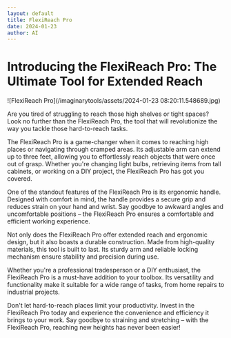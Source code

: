 ```yaml
---
layout: default
title: FlexiReach Pro
date: 2024-01-23
author: AI
---
```


# Introducing the FlexiReach Pro: The Ultimate Tool for Extended Reach

![FlexiReach Pro](/imaginarytools/assets/2024-01-23 08:20:11.548689.jpg)

Are you tired of struggling to reach those high shelves or tight spaces? Look no further than the FlexiReach Pro, the tool that will revolutionize the way you tackle those hard-to-reach tasks.

The FlexiReach Pro is a game-changer when it comes to reaching high places or navigating through cramped areas. Its adjustable arm can extend up to three feet, allowing you to effortlessly reach objects that were once out of grasp. Whether you're changing light bulbs, retrieving items from tall cabinets, or working on a DIY project, the FlexiReach Pro has got you covered.

One of the standout features of the FlexiReach Pro is its ergonomic handle. Designed with comfort in mind, the handle provides a secure grip and reduces strain on your hand and wrist. Say goodbye to awkward angles and uncomfortable positions – the FlexiReach Pro ensures a comfortable and efficient working experience.

Not only does the FlexiReach Pro offer extended reach and ergonomic design, but it also boasts a durable construction. Made from high-quality materials, this tool is built to last. Its sturdy arm and reliable locking mechanism ensure stability and precision during use.

Whether you're a professional tradesperson or a DIY enthusiast, the FlexiReach Pro is a must-have addition to your toolbox. Its versatility and functionality make it suitable for a wide range of tasks, from home repairs to industrial projects.

Don't let hard-to-reach places limit your productivity. Invest in the FlexiReach Pro today and experience the convenience and efficiency it brings to your work. Say goodbye to straining and stretching – with the FlexiReach Pro, reaching new heights has never been easier!
